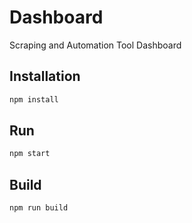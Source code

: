 # Dashboard
Scraping and Automation Tool Dashboard

## Installation
```bash
npm install
```

## Run
```bash
npm start
```

## Build
```bash
npm run build
```